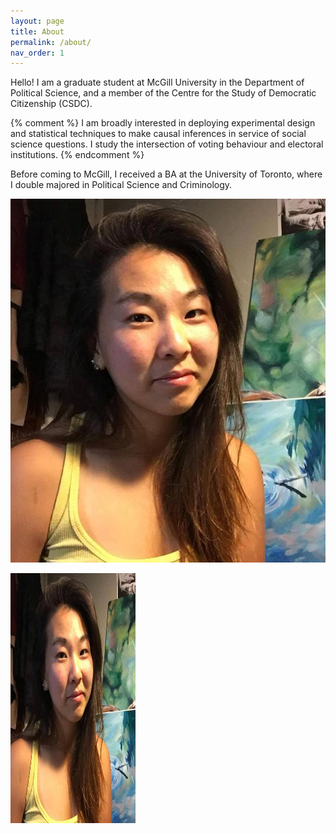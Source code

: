 ```yaml
---
layout: page
title: About
permalink: /about/
nav_order: 1
---
```





Hello! I am a graduate student at McGill University in the Department of Political Science, and a member of the Centre for the Study of Democratic Citizenship (CSDC). 

{% comment %} 
    I am broadly interested in deploying experimental design and statistical techniques to make causal inferences in service of social science questions. I study the intersection of voting behaviour and electoral institutions.
{% endcomment %}

Before coming to McGill, I received a BA at the University of Toronto, where I double majored in Political Science and Criminology.

![profile-picture](/images/PF.jpg)


<img src="/images/PF.jpg" alt="profile-picture" style="width:200px;height:400px;">